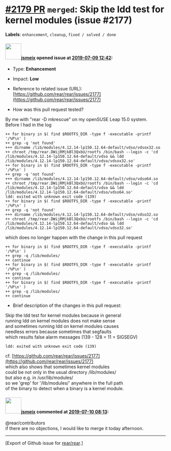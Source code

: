 [\#2179 PR](https://github.com/rear/rear/pull/2179) `merged`: Skip the ldd test for kernel modules (issue \#2177)
=================================================================================================================

**Labels**: `enhancement`, `cleanup`, `fixed / solved / done`

#### <img src="https://avatars.githubusercontent.com/u/1788608?u=925fc54e2ce01551392622446ece427f51e2f0ce&v=4" width="50">[jsmeix](https://github.com/jsmeix) opened issue at [2019-07-09 12:42](https://github.com/rear/rear/pull/2179):

-   Type: **Enhancement**

-   Impact: **Low**

-   Reference to related issue (URL):  
    [https://github.com/rear/rear/issues/2177](https://github.com/rear/rear/issues/2177)

-   How was this pull request tested?

By me with "rear -D mkrescue" on my openSUSE Leap 15.0 system.  
Before I had in the log

    ++ for binary in $( find $ROOTFS_DIR -type f -executable -printf '/%P\n' )
    ++ grep -q 'not found'
    +++ dirname /lib/modules/4.12.14-lp150.12.64-default/vdso/vdsox32.so
    ++ chroot /tmp/rear.DWijRMjkBl3QxbU/rootfs /bin/bash --login -c 'cd /lib/modules/4.12.14-lp150.12.64-default/vdso && ldd /lib/modules/4.12.14-lp150.12.64-default/vdso/vdsox32.so'
    ++ for binary in $( find $ROOTFS_DIR -type f -executable -printf '/%P\n' )
    ++ grep -q 'not found'
    +++ dirname /lib/modules/4.12.14-lp150.12.64-default/vdso/vdso64.so
    ++ chroot /tmp/rear.DWijRMjkBl3QxbU/rootfs /bin/bash --login -c 'cd /lib/modules/4.12.14-lp150.12.64-default/vdso && ldd /lib/modules/4.12.14-lp150.12.64-default/vdso/vdso64.so'
    ldd: exited with unknown exit code (139)
    ++ for binary in $( find $ROOTFS_DIR -type f -executable -printf '/%P\n' )
    ++ grep -q 'not found'
    +++ dirname /lib/modules/4.12.14-lp150.12.64-default/vdso/vdso32.so
    ++ chroot /tmp/rear.DWijRMjkBl3QxbU/rootfs /bin/bash --login -c 'cd /lib/modules/4.12.14-lp150.12.64-default/vdso && ldd /lib/modules/4.12.14-lp150.12.64-default/vdso/vdso32.so'

which does no longer happen with the change in this pull request

    ++ for binary in $( find $ROOTFS_DIR -type f -executable -printf '/%P\n' )
    ++ grep -q /lib/modules/
    ++ continue
    ++ for binary in $( find $ROOTFS_DIR -type f -executable -printf '/%P\n' )
    ++ grep -q /lib/modules/
    ++ continue
    ++ for binary in $( find $ROOTFS_DIR -type f -executable -printf '/%P\n' )
    ++ grep -q /lib/modules/
    ++ continue

-   Brief description of the changes in this pull request:

Skip the ldd test for kernel modules because in general  
running ldd on kernel modules does not make sense  
and sometimes running ldd on kernel modules causes  
needless errors because sometimes that segfaults  
which results false alarm messages (139 - 128 = 11 = SIGSEGV)

    ldd: exited with unknown exit code (139)

cf.
[https://github.com/rear/rear/issues/2177](https://github.com/rear/rear/issues/2177)  
which also shows that sometimes kernel modules  
could be not only in the usual directory /lib/modules/  
but also e.g. in /usr/lib/modules/  
so we 'grep' for '/lib/modules/' anywhere in the full path  
of the binary to detect when a binary is a kernel module.

#### <img src="https://avatars.githubusercontent.com/u/1788608?u=925fc54e2ce01551392622446ece427f51e2f0ce&v=4" width="50">[jsmeix](https://github.com/jsmeix) commented at [2019-07-10 08:13](https://github.com/rear/rear/pull/2179#issuecomment-509959291):

@rear/contributors  
if there are no objections, I would like to merge it today afternoon.

------------------------------------------------------------------------

\[Export of Github issue for
[rear/rear](https://github.com/rear/rear).\]
